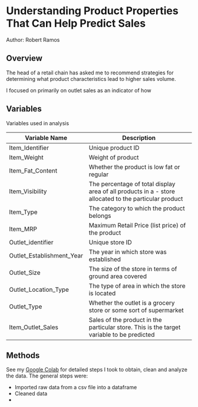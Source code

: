 # Understanding Product Properties That Can Help Predict Sales
Author: Robert Ramos

## Overview
The head of a retail chain has asked me to recommend strategies for determining what product characteristics lead to higher sales volume.

I focused on primarily on outlet sales as an indicator of how

## Variables 
Variables used in analysis

|Variable Name|Description   |   
|---|---|
|Item_Identifier|Unique product ID   | 
|Item_Weight |Weight of product| 
|Item_Fat_Content|Whether the product is low fat or regular
| Item_Visibility  |The percentage of total display area of all products in a - store allocated to the particular product  |
| Item_Type  |The category to which the product belongs| 
| Item_MRP  |Maximum Retail Price (list price) of the product   |   
| Outlet_identifier  |Unique store ID   |  
| Outlet_Establishment_Year  | The year in which store was established  |   
| Outlet_Size  | The size of the store in terms of ground area covered  |  
| Outlet_Location_Type  | The type of area in which the store is located  | 
| Outlet_Type  | Whether the outlet is a grocery store or some sort of supermarket  | 
|Item_Outlet_Sales   |  Sales of the product in the particular store. This is the target variable to be predicted|

## Methods
See my [Google Colab](https://colab.research.google.com/drive/1-nYMdKYLTlWY7F99ZTBCMHwFgM3eVi0F#scrollTo=gr63uFrBHyFm) for detailed steps I took to obtain, clean and analyze the data. The general steps were:
* Imported raw data from a csv file into a dataframe
* Cleaned data 
* 
